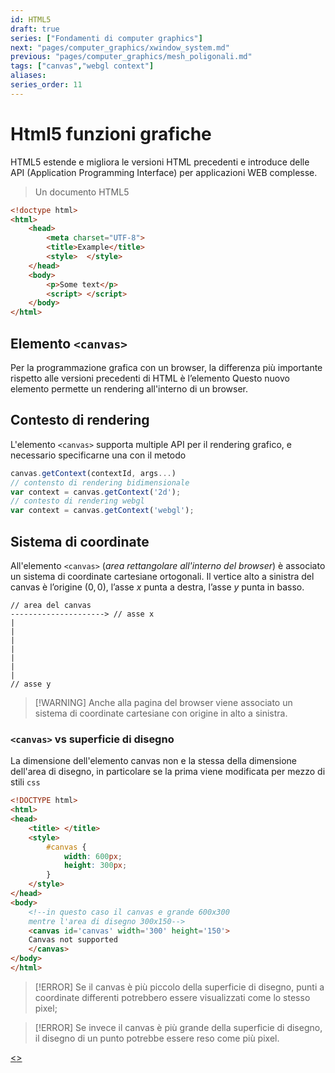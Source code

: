```yaml
---
id: HTML5
draft: true
series: ["Fondamenti di computer graphics"]
next: "pages/computer_graphics/xwindow_system.md"
previous: "pages/computer_graphics/mesh_poligonali.md"
tags: ["canvas","webgl context"]
aliases:
series_order: 11
---
```


# Html5 funzioni grafiche

HTML5 estende e migliora le versioni HTML precedenti e introduce delle API (Application Programming Interface) per applicazioni
WEB complesse.

>Un documento HTML5
```html
<!doctype html>
<html>
	<head>
		<meta charset="UTF-8">
		<title>Example</title>
		<style>  </style>
	</head>
	<body>
		<p>Some text</p>
		<script> </script>
	</body>
</html>
```

## Elemento `<canvas>`

Per la programmazione grafica con un browser, la differenza più importante rispetto alle versioni precedenti di HTML è l’elemento Questo nuovo elemento permette un rendering all'interno di un browser.

##  Contesto di rendering

L'elemento `<canvas>`  supporta multiple API per il rendering grafico, e necessario specificarne una con il metodo

```javascript
canvas.getContext(contextId, args...)
// contensto di rendering bidimensionale
var context = canvas.getContext('2d');
// contesto di rendering webgl
var context = canvas.getContext('webgl');
```

## Sistema di coordinate

All'elemento `<canvas>` (*area rettangolare all'interno del browser*) è associato un sistema di coordinate cartesiane ortogonali.
Il vertice alto a sinistra del canvas è l’origine $(0,0)$, l’asse $x$ punta a destra, l’asse $y$ punta in basso.

```text
// area del canvas
---------------------> // asse x
|
|
|
|
|
|
|
// asse y
```

>[!WARNING] Anche alla pagina del browser viene associato un sistema di coordinate cartesiane con origine in alto a sinistra.

### `<canvas>` vs superficie di disegno

La dimensione dell'elemento canvas non e la stessa della dimensione dell'area di disegno, in particolare se la prima viene modificata per mezzo di stili `css`

```html
<!DOCTYPE html>
<html>
<head>
	<title> </title>
	<style>
		#canvas {
			width: 600px;
			height: 300px;
		}
	</style>
</head>
<body>
	<!--in questo caso il canvas e grande 600x300
	mentre l'area di disegno 300x150-->
	<canvas id='canvas' width='300' height='150'>
	Canvas not supported
	</canvas>
</body>
</html>
```

>[!ERROR] Se il canvas è più piccolo della superficie di disegno, punti a coordinate differenti potrebbero essere visualizzati come lo stesso pixel;

>[!ERROR] Se invece il canvas è più grande della superficie di disegno, il disegno di un punto potrebbe essere reso come più pixel.

[<](pages/computer_graphics/mesh_poligonali.md)[>](pages/computer_graphics/xwindow_system.md)
